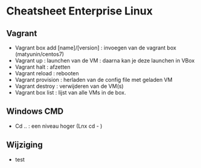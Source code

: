 # Cheatsheet Enterprise Linux #

## Vagrant ##

- Vagrant box add [name]/[version] : invoegen van de vagrant box (matyunin/centos7)
- Vagrant up : launchen van de VM : daarna kan je deze launchen in VBox
- Vagrant halt : afzetten
- Vagrant reload : rebooten
- Vagrant provision : herladen van de config file met geladen VM
- Vagrant destroy : verwijderen van de VM(s)
- Vagrant box list : lijst van alle VMs in de box.


## Windows CMD ##

- Cd .. : een niveau hoger (Lnx cd - )

## Wijziging 

- test

